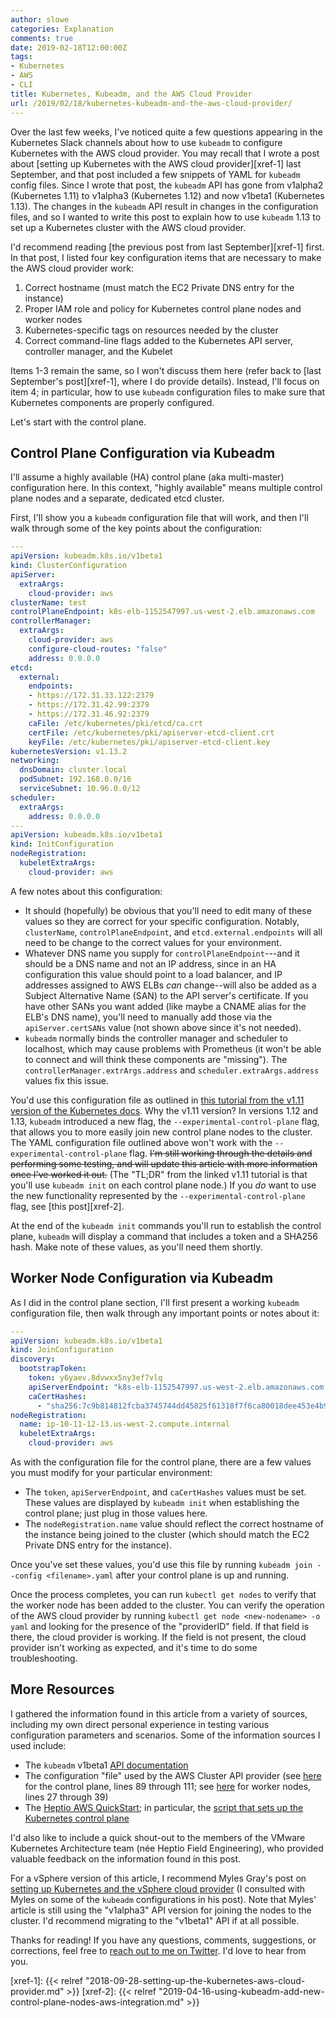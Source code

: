 ```yaml
---
author: slowe
categories: Explanation
comments: true
date: 2019-02-18T12:00:00Z
tags:
- Kubernetes
- AWS
- CLI
title: Kubernetes, Kubeadm, and the AWS Cloud Provider
url: /2019/02/18/kubernetes-kubeadm-and-the-aws-cloud-provider/
---
```


Over the last few weeks, I've noticed quite a few questions appearing in the Kubernetes Slack channels about how to use `kubeadm` to configure Kubernetes with the AWS cloud provider. You may recall that I wrote a post about [setting up Kubernetes with the AWS cloud provider][xref-1] last September, and that post included a few snippets of YAML for `kubeadm` config files. Since I wrote that post, the `kubeadm` API has gone from v1alpha2 (Kubernetes 1.11) to v1alpha3 (Kubernetes 1.12) and now v1beta1 (Kubernetes 1.13). The changes in the `kubeadm` API result in changes in the configuration files, and so I wanted to write this post to explain how to use `kubeadm` 1.13 to set up a Kubernetes cluster with the AWS cloud provider.<!--more-->

I'd recommend reading [the previous post from last September][xref-1] first. In that post, I listed four key configuration items that are necessary to make the AWS cloud provider work:

1. Correct hostname (must match the EC2 Private DNS entry for the instance)
2. Proper IAM role and policy for Kubernetes control plane nodes and worker nodes
3. Kubernetes-specific tags on resources needed by the cluster
4. Correct command-line flags added to the Kubernetes API server, controller manager, and the Kubelet

Items 1-3 remain the same, so I won't discuss them here (refer back to [last September's post][xref-1], where I do provide details). Instead, I'll focus on item 4; in particular, how to use `kubeadm` configuration files to make sure that Kubernetes components are properly configured.

Let's start with the control plane.

## Control Plane Configuration via Kubeadm

I'll assume a highly available (HA) control plane (aka multi-master) configuration here. In this context, "highly available" means multiple control plane nodes and a separate, dedicated etcd cluster.

First, I'll show you a `kubeadm` configuration file that will work, and then I'll walk through some of the key points about the configuration:

``` yaml
---
apiVersion: kubeadm.k8s.io/v1beta1
kind: ClusterConfiguration
apiServer:
  extraArgs:
    cloud-provider: aws
clusterName: test
controlPlaneEndpoint: k8s-elb-1152547997.us-west-2.elb.amazonaws.com
controllerManager:
  extraArgs:
    cloud-provider: aws
    configure-cloud-routes: "false"
    address: 0.0.0.0
etcd:
  external:
    endpoints:
    - https://172.31.33.122:2379
    - https://172.31.42.99:2379
    - https://172.31.46.92:2379
    caFile: /etc/kubernetes/pki/etcd/ca.crt
    certFile: /etc/kubernetes/pki/apiserver-etcd-client.crt
    keyFile: /etc/kubernetes/pki/apiserver-etcd-client.key
kubernetesVersion: v1.13.2
networking:
  dnsDomain: cluster.local
  podSubnet: 192.168.0.0/16
  serviceSubnet: 10.96.0.0/12
scheduler:
  extraArgs:
    address: 0.0.0.0
---
apiVersion: kubeadm.k8s.io/v1beta1
kind: InitConfiguration
nodeRegistration:
  kubeletExtraArgs:
    cloud-provider: aws
```

A few notes about this configuration:

* It should (hopefully) be obvious that you'll need to edit many of these values so they are correct for your specific configuration. Notably, `clusterName`, `controlPlaneEndpoint`, and `etcd.external.endpoints` will all need to be change to the correct values for your environment.
* Whatever DNS name you supply for `controlPlaneEndpoint`---and it should be a DNS name and not an IP address, since in an HA configuration this value should point to a load balancer, and IP addresses assigned to AWS ELBs _can_ change--will also be added as a Subject Alternative Name (SAN) to the API server's certificate. If you have other SANs you want added (like maybe a CNAME alias for the ELB's DNS name), you'll need to manually add those via the `apiServer.certSANs` value (not shown above since it's not needed).
* `kubeadm` normally binds the controller manager and scheduler to localhost, which may cause problems with Prometheus (it won't be able to connect and will think these components are "missing"). The `controllerManager.extrArgs.address` and `scheduler.extraArgs.address` values fix this issue.

You'd use this configuration file as outlined in [this tutorial from the v1.11 version of the Kubernetes docs][link-7]. Why the v1.11 version? In versions 1.12 and 1.13, `kubeadm` introduced a new flag, the `--experimental-control-plane` flag, that allows you to more easily join new control plane nodes to the cluster. The YAML configuration file outlined above won't work with the `--experimental-control-plane` flag. ~~I'm still working through the details and performing some testing, and will update this article with more information once I've worked it out.~~ (The "TL;DR" from the linked v1.11 tutorial is that you'll use `kubeadm init` on each control plane node.) If you _do_ want to use the new functionality represented by the `--experimental-control-plane` flag, see [this post][xref-2].

At the end of the `kubeadm init` commands you'll run to establish the control plane, `kubeadm` will display a command that includes a token and a SHA256 hash. Make note of these values, as you'll need them shortly.

## Worker Node Configuration via Kubeadm

As I did in the control plane section, I'll first present a working `kubeadm` configuration file, then walk through any important points or notes about it:

``` yaml
---
apiVersion: kubeadm.k8s.io/v1beta1
kind: JoinConfiguration
discovery:
  bootstrapToken:
    token: y6yaev.8dvwxx5ny3ef7vlq
    apiServerEndpoint: "k8s-elb-1152547997.us-west-2.elb.amazonaws.com:6443"
    caCertHashes:
      - "sha256:7c9b814812fcba3745744dd45825f61318f7f6ca80018dee453e4b9bc7a5c814"
nodeRegistration:
  name: ip-10-11-12-13.us-west-2.compute.internal
  kubeletExtraArgs:
    cloud-provider: aws
```

As with the configuration file for the control plane, there are a few values you must modify for your particular environment:

* The `token`, `apiServerEndpoint`, and `caCertHashes` values must be set. These values are displayed by `kubeadm init` when establishing the control plane; just plug in those values here.
* The `nodeRegistration.name` value should reflect the correct hostname of the instance being joined to the cluster (which should match the EC2 Private DNS entry for the instance).

Once you've set these values, you'd use this file by running `kubeadm join --config <filename>.yaml` after your control plane is up and running.

Once the process completes, you can run `kubectl get nodes` to verify that the worker node has been added to the cluster. You can verify the operation of the AWS cloud provider by running `kubectl get node <new-nodename> -o yaml` and looking for the presence of the "providerID" field. If that field is there, the cloud provider is working. If the field is not present, the cloud provider isn't working as expected, and it's time to do some troubleshooting.

## More Resources

I gathered the information found in this article from a variety of sources, including my own direct personal experience in testing various configuration parameters and scenarios. Some of the information sources I used include:

* The `kubeadm` v1beta1 [API documentation][link-1]
* The configuration "file" used by the AWS Cluster API provider (see [here][link-2] for the control plane, lines 89 through 111; see [here][link-3] for worker nodes, lines 27 through 39)
* The [Heptio AWS QuickStart][link-5]; in particular, the [script that sets up the Kubernetes control plane][link-6]

I'd also like to include a quick shout-out to the members of the VMware Kubernetes Architecture team (née Heptio Field Engineering), who provided valuable feedback on the information found in this post.

For a vSphere version of this article, I recommend Myles Gray's post on [setting up Kubernetes and the vSphere cloud provider][link-4] (I consulted with Myles on some of the `kubeadm` configurations in his post). Note that Myles' article is still using the "v1alpha3" API version for joining the nodes to the cluster. I'd recommend migrating to the "v1beta1" API if at all possible.

Thanks for reading! If you have any questions, comments, suggestions, or corrections, feel free to [reach out to me on Twitter][link-99]. I'd love to hear from you.

[link-1]: https://godoc.org/k8s.io/kubernetes/cmd/kubeadm/app/apis/kubeadm/v1beta1
[link-2]: https://github.com/kubernetes-sigs/cluster-api-provider-aws/blob/master/pkg/cloud/aws/services/userdata/controlplane.go
[link-3]: https://github.com/kubernetes-sigs/cluster-api-provider-aws/blob/master/pkg/cloud/aws/services/userdata/node.go
[link-4]: https://blah.cloud/kubernetes/setting-up-k8s-and-the-vsphere-cloud-provider-using-kubeadm/
[link-5]: https://github.com/heptio/aws-quickstart
[link-6]: https://github.com/heptio/aws-quickstart/blob/master/scripts/setup-k8s-master.sh.in
[link-7]: https://v1-11.docs.kubernetes.io/docs/setup/independent/high-availability/
[link-99]: https://twitter.com/scott_lowe
[xref-1]: {{< relref "2018-09-28-setting-up-the-kubernetes-aws-cloud-provider.md" >}}
[xref-2]: {{< relref "2019-04-16-using-kubeadm-add-new-control-plane-nodes-aws-integration.md" >}}
